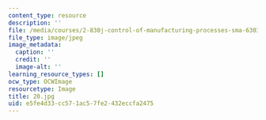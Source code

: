 ```yaml
---
content_type: resource
description: ''
file: /media/courses/2-830j-control-of-manufacturing-processes-sma-6303-spring-2008/e5fe4d33cc571ac57fe2432eccfa2475_20.jpg
file_type: image/jpeg
image_metadata:
  caption: ''
  credit: ''
  image-alt: ''
learning_resource_types: []
ocw_type: OCWImage
resourcetype: Image
title: 20.jpg
uid: e5fe4d33-cc57-1ac5-7fe2-432eccfa2475
---
```

